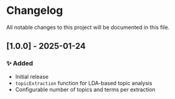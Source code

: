# Changelog

All notable changes to this project will be documented in this file.

## [1.0.0] - 2025-01-24
### ✨ Added
- Initial release
- `topicExtraction` function for LDA-based topic analysis
- Configurable number of topics and terms per extraction
